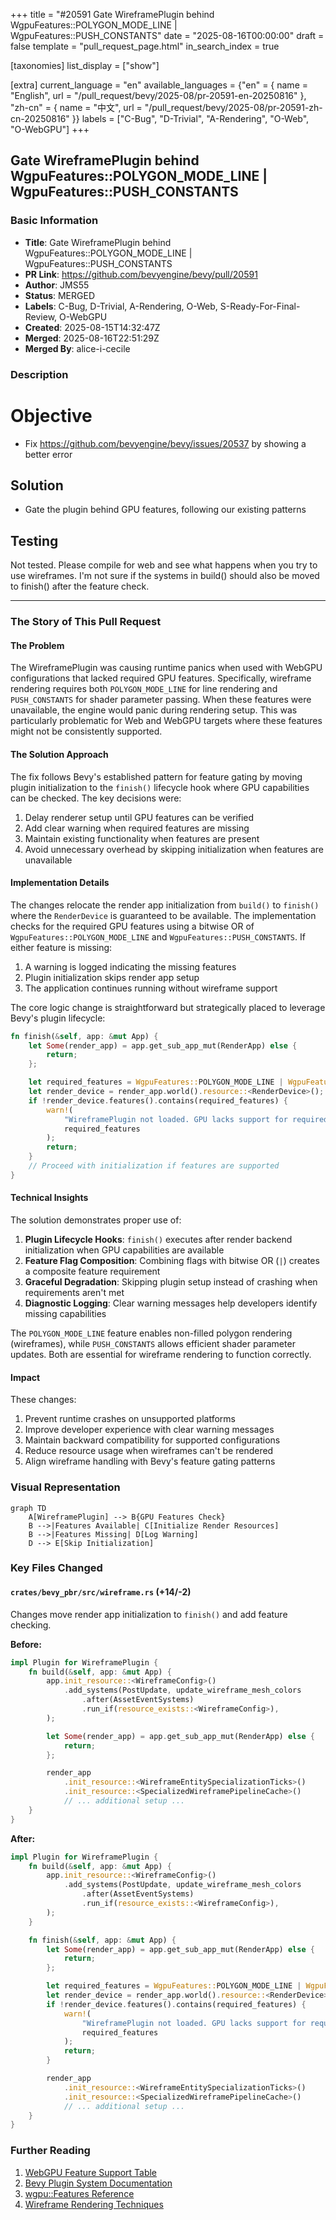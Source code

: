 +++
title = "#20591 Gate WireframePlugin behind WgpuFeatures::POLYGON_MODE_LINE | WgpuFeatures::PUSH_CONSTANTS"
date = "2025-08-16T00:00:00"
draft = false
template = "pull_request_page.html"
in_search_index = true

[taxonomies]
list_display = ["show"]

[extra]
current_language = "en"
available_languages = {"en" = { name = "English", url = "/pull_request/bevy/2025-08/pr-20591-en-20250816" }, "zh-cn" = { name = "中文", url = "/pull_request/bevy/2025-08/pr-20591-zh-cn-20250816" }}
labels = ["C-Bug", "D-Trivial", "A-Rendering", "O-Web", "O-WebGPU"]
+++

## Gate WireframePlugin behind WgpuFeatures::POLYGON_MODE_LINE | WgpuFeatures::PUSH_CONSTANTS

### Basic Information
- **Title**: Gate WireframePlugin behind WgpuFeatures::POLYGON_MODE_LINE | WgpuFeatures::PUSH_CONSTANTS
- **PR Link**: https://github.com/bevyengine/bevy/pull/20591
- **Author**: JMS55
- **Status**: MERGED
- **Labels**: C-Bug, D-Trivial, A-Rendering, O-Web, S-Ready-For-Final-Review, O-WebGPU
- **Created**: 2025-08-15T14:32:47Z
- **Merged**: 2025-08-16T22:51:29Z
- **Merged By**: alice-i-cecile

### Description
# Objective
- Fix https://github.com/bevyengine/bevy/issues/20537 by showing a better error

## Solution
- Gate the plugin behind GPU features, following our existing patterns

## Testing
Not tested. Please compile for web and see what happens when you try to use wireframes. I'm not sure if the systems in build() should also be moved to finish() after the feature check.

---

### The Story of This Pull Request

#### The Problem
The WireframePlugin was causing runtime panics when used with WebGPU configurations that lacked required GPU features. Specifically, wireframe rendering requires both `POLYGON_MODE_LINE` for line rendering and `PUSH_CONSTANTS` for shader parameter passing. When these features were unavailable, the engine would panic during rendering setup. This was particularly problematic for Web and WebGPU targets where these features might not be consistently supported.

#### The Solution Approach
The fix follows Bevy's established pattern for feature gating by moving plugin initialization to the `finish()` lifecycle hook where GPU capabilities can be checked. The key decisions were:
1. Delay renderer setup until GPU features can be verified
2. Add clear warning when required features are missing
3. Maintain existing functionality when features are present
4. Avoid unnecessary overhead by skipping initialization when features are unavailable

#### Implementation Details
The changes relocate the render app initialization from `build()` to `finish()` where the `RenderDevice` is guaranteed to be available. The implementation checks for the required GPU features using a bitwise OR of `WgpuFeatures::POLYGON_MODE_LINE` and `WgpuFeatures::PUSH_CONSTANTS`. If either feature is missing:
1. A warning is logged indicating the missing features
2. Plugin initialization skips render app setup
3. The application continues running without wireframe support

The core logic change is straightforward but strategically placed to leverage Bevy's plugin lifecycle:

```rust
fn finish(&self, app: &mut App) {
    let Some(render_app) = app.get_sub_app_mut(RenderApp) else {
        return;
    };

    let required_features = WgpuFeatures::POLYGON_MODE_LINE | WgpuFeatures::PUSH_CONSTANTS;
    let render_device = render_app.world().resource::<RenderDevice>();
    if !render_device.features().contains(required_features) {
        warn!(
            "WireframePlugin not loaded. GPU lacks support for required features: {:?}.",
            required_features
        );
        return;
    }
    // Proceed with initialization if features are supported
}
```

#### Technical Insights
The solution demonstrates proper use of:
1. **Plugin Lifecycle Hooks**: `finish()` executes after render backend initialization when GPU capabilities are available
2. **Feature Flag Composition**: Combining flags with bitwise OR (`|`) creates a composite feature requirement
3. **Graceful Degradation**: Skipping plugin setup instead of crashing when requirements aren't met
4. **Diagnostic Logging**: Clear warning messages help developers identify missing capabilities

The `POLYGON_MODE_LINE` feature enables non-filled polygon rendering (wireframes), while `PUSH_CONSTANTS` allows efficient shader parameter updates. Both are essential for wireframe rendering to function correctly.

#### Impact
These changes:
1. Prevent runtime crashes on unsupported platforms
2. Improve developer experience with clear warning messages
3. Maintain backward compatibility for supported configurations
4. Reduce resource usage when wireframes can't be rendered
5. Align wireframe handling with Bevy's feature gating patterns

### Visual Representation

```mermaid
graph TD
    A[WireframePlugin] --> B{GPU Features Check}
    B -->|Features Available| C[Initialize Render Resources]
    B -->|Features Missing| D[Log Warning]
    D --> E[Skip Initialization]
```

### Key Files Changed

#### `crates/bevy_pbr/src/wireframe.rs` (+14/-2)
Changes move render app initialization to `finish()` and add feature checking.

**Before:**
```rust
impl Plugin for WireframePlugin {
    fn build(&self, app: &mut App) {
        app.init_resource::<WireframeConfig>()
            .add_systems(PostUpdate, update_wireframe_mesh_colors
                .after(AssetEventSystems)
                .run_if(resource_exists::<WireframeConfig>),
        );

        let Some(render_app) = app.get_sub_app_mut(RenderApp) else {
            return;
        };

        render_app
            .init_resource::<WireframeEntitySpecializationTicks>()
            .init_resource::<SpecializedWireframePipelineCache>()
            // ... additional setup ...
    }
}
```

**After:**
```rust
impl Plugin for WireframePlugin {
    fn build(&self, app: &mut App) {
        app.init_resource::<WireframeConfig>()
            .add_systems(PostUpdate, update_wireframe_mesh_colors
                .after(AssetEventSystems)
                .run_if(resource_exists::<WireframeConfig>),
        );
    }

    fn finish(&self, app: &mut App) {
        let Some(render_app) = app.get_sub_app_mut(RenderApp) else {
            return;
        };

        let required_features = WgpuFeatures::POLYGON_MODE_LINE | WgpuFeatures::PUSH_CONSTANTS;
        let render_device = render_app.world().resource::<RenderDevice>();
        if !render_device.features().contains(required_features) {
            warn!(
                "WireframePlugin not loaded. GPU lacks support for required features: {:?}.",
                required_features
            );
            return;
        }

        render_app
            .init_resource::<WireframeEntitySpecializationTicks>()
            .init_resource::<SpecializedWireframePipelineCache>()
            // ... additional setup ...
    }
}
```

### Further Reading
1. [WebGPU Feature Support Table](https://github.com/gpuweb/gpuweb/wiki/Implementation-Status)
2. [Bevy Plugin System Documentation](https://docs.rs/bevy/latest/bevy/app/trait.Plugin.html)
3. [wgpu::Features Reference](https://docs.rs/wgpu/latest/wgpu/struct.Features.html)
4. [Wireframe Rendering Techniques](https://microsoft.github.io/DirectX-Specs/d3d/archive/D3D11_3_FunctionalSpec.htm#PolygonRasterization)